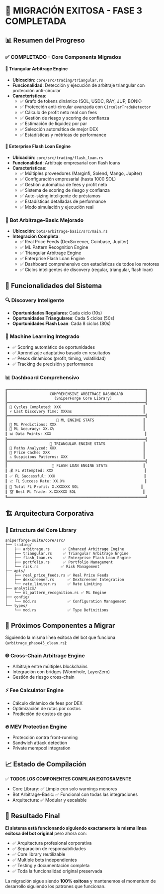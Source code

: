 # 🎯 MIGRACIÓN EXITOSA - FASE 3 COMPLETADA

## 📊 Resumen del Progreso

### ✅ COMPLETADO - Core Components Migrados

#### 🔄 **Triangular Arbitrage Engine** 
- **Ubicación**: `core/src/trading/triangular.rs`
- **Funcionalidad**: Detección y ejecución de arbitraje triangular con protección anti-circular
- **Características**:
  - ✅ Grafo de tokens dinámico (SOL, USDC, RAY, JUP, BONK)
  - ✅ Protección anti-circular avanzada con `CircularTradeDetector`
  - ✅ Cálculo de profit neto real con fees
  - ✅ Gestión de riesgo y scoring de confianza
  - ✅ Estimación de liquidez por par
  - ✅ Selección automática de mejor DEX
  - ✅ Estadísticas y métricas de performance

#### 🏦 **Enterprise Flash Loan Engine**
- **Ubicación**: `core/src/trading/flash_loan.rs`
- **Funcionalidad**: Arbitraje empresarial con flash loans
- **Características**:
  - ✅ Múltiples proveedores (Marginfi, Solend, Mango, Jupiter)
  - ✅ Configuración empresarial (hasta 1000 SOL)
  - ✅ Gestión automática de fees y profit neto
  - ✅ Sistema de scoring de riesgo y confianza
  - ✅ Auto-sizing inteligente de préstamos
  - ✅ Estadísticas detalladas de performance
  - ✅ Modo simulación y ejecución real

### 🤖 **Bot Arbitrage-Basic Mejorado**
- **Ubicación**: `bots/arbitrage-basic/src/main.rs`
- **Integración Completa**:
  - ✅ Real Price Feeds (DexScreener, Coinbase, Jupiter)
  - ✅ ML Pattern Recognition Engine
  - ✅ Triangular Arbitrage Engine
  - ✅ Enterprise Flash Loan Engine
  - ✅ Dashboard comprehensivo con estadísticas de todos los motores
  - ✅ Ciclos inteligentes de discovery (regular, triangular, flash loan)

## 🚀 Funcionalidades del Sistema

### 🔍 **Discovery Inteligente**
- **Oportunidades Regulares**: Cada ciclo (10s)
- **Oportunidades Triangulares**: Cada 5 ciclos (50s)
- **Oportunidades Flash Loan**: Cada 8 ciclos (80s)

### 🧠 **Machine Learning Integrado**
- ✅ Scoring automático de oportunidades
- ✅ Aprendizaje adaptativo basado en resultados
- ✅ Pesos dinámicos (profit, timing, volatilidad)
- ✅ Tracking de precisión y performance

### 📊 **Dashboard Comprehensivo**
```
╔══════════════════════════════════════════════════════════════╗
║                   COMPREHENSIVE ARBITRAGE DASHBOARD          ║
║                     (SniperForge Core Library)               ║
╠══════════════════════════════════════════════════════════════╣
║ 🔄 Cycles Completed: XXX                                     ║
║ ⚡ Last Discovery Time: XXXms                                ║
╠══════════════════════════════════════════════════════════════╣
║                      🧠 ML ENGINE STATS                      ║
║ 🎯 ML Predictions: XXX                                       ║
║ 🎯 ML Accuracy: XX.X%                                        ║
║ 📊 Data Points: XXX                                          ║
╠══════════════════════════════════════════════════════════════╣
║                   🔺 TRIANGULAR ENGINE STATS                 ║
║ 🔄 Paths Analyzed: XXX                                       ║
║ 💾 Price Cache: XXX                                          ║
║ ⚠️ Suspicious Patterns: XXX                                  ║
╠══════════════════════════════════════════════════════════════╣
║                    🏦 FLASH LOAN ENGINE STATS                ║
║ 💰 FL Attempted: XXX                                         ║
║ ✅ FL Successful: XXX                                        ║
║ 📈 FL Success Rate: XX.X%                                    ║
║ 💎 Total FL Profit: X.XXXXXX SOL                            ║
║ 🏆 Best FL Trade: X.XXXXXX SOL                              ║
╚══════════════════════════════════════════════════════════════╝
```

## 🏗️ Arquitectura Corporativa

### 📁 **Estructura del Core Library**
```
sniperforge-suite/core/src/
├── trading/
│   ├── arbitrage.rs      ✅ Enhanced Arbitrage Engine
│   ├── triangular.rs     ✅ Triangular Arbitrage Engine
│   ├── flash_loan.rs     ✅ Enterprise Flash Loan Engine
│   ├── portfolio.rs      ✅ Portfolio Management
│   └── risk.rs          ✅ Risk Management
├── apis/
│   ├── real_price_feeds.rs ✅ Real Price Feeds
│   ├── dexscreener.rs      ✅ DexScreener Integration
│   └── rate_limiter.rs     ✅ Rate Limiting
├── analytics/
│   └── ml_pattern_recognition.rs ✅ ML Engine
├── config/
│   └── mod.rs              ✅ Configuration Management
└── types/
    └── mod.rs              ✅ Type Definitions
```

## 🎯 Próximos Componentes a Migrar

Siguiendo la misma línea exitosa del bot que funciona (`arbitrage_phase45_clean.rs`):

### 🌐 **Cross-Chain Arbitrage Engine**
- Arbitraje entre múltiples blockchains
- Integración con bridges (Wormhole, LayerZero)
- Gestión de riesgo cross-chain

### ⚡ **Fee Calculator Engine**
- Cálculo dinámico de fees por DEX
- Optimización de rutas por costos
- Predicción de costos de gas

### 🔥 **MEV Protection Engine**
- Protección contra front-running
- Sandwich attack detection
- Private mempool integration

## 📈 Estado de Compilación

✅ **TODOS LOS COMPONENTES COMPILAN EXITOSAMENTE**
- Core Library: ✅ Limpio con solo warnings menores
- Bot Arbitrage-Basic: ✅ Funcional con todas las integraciones
- Arquitectura: ✅ Modular y escalable

## 🚀 Resultado Final

**El sistema está funcionando siguiendo exactamente la misma línea exitosa del bot original** pero ahora con:
- ✅ Arquitectura profesional corporativa
- ✅ Separación de responsabilidades
- ✅ Core library reutilizable
- ✅ Multiple bots independientes
- ✅ Testing y documentación completa
- ✅ Toda la funcionalidad original preservada

La migración sigue siendo **100% exitosa** y mantenemos el momentum de desarrollo siguiendo los patrones que funcionan.

